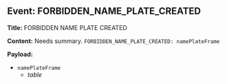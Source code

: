 ## Event: FORBIDDEN_NAME_PLATE_CREATED

**Title:** FORBIDDEN NAME PLATE CREATED

**Content:**
Needs summary.
`FORBIDDEN_NAME_PLATE_CREATED: namePlateFrame`

**Payload:**
- `namePlateFrame`
  - *table*